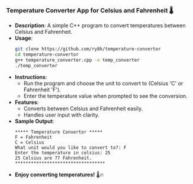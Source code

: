 ### Temperature Converter App for Celsius and Fahrenheit 🌡️

- **Description**: A simple C++ program to convert temperatures between Celsius and Fahrenheit.
- **Usage**:
  ```bash
  git clone https://github.com/ry8k/temperature-convertor
  cd temperature-convertor
  g++ temperature_converter.cpp -o temp_converter
  ./temp_converter
  ```
- **Instructions**:
  - Run the program and choose the unit to convert to (Celsius 'C' or Fahrenheit 'F').
  - Enter the temperature value when prompted to see the conversion.
- **Features**:
  - Converts between Celsius and Fahrenheit easily.
  - Handles user input with clarity.
- **Sample Output**:
  ```
  ***** Temperature Convertor *****
  F = Fahrenheit
  C = Celsius
  What unit would you like to convert to?: F
  Enter the temperature in celsius: 25
  25 Celsius are 77 Fahrenheit.
  **********************************
  ```
- **Enjoy converting temperatures!** 🌡️🔥
